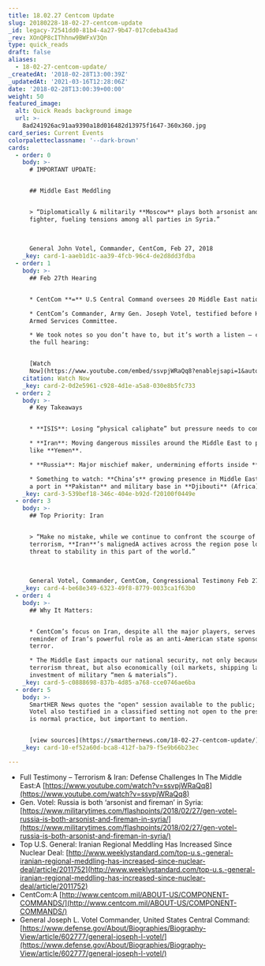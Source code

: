 ```yaml
---
title: 18.02.27 Centcom Update
slug: 20180228-18-02-27-centcom-update
_id: legacy-72541dd0-81b4-4a27-9b47-017cdeba43ad
_rev: XOnQP8cIThhnw9BWFxV3Qn
type: quick_reads
draft: false
aliases:
  - 18-02-27-centcom-update/
_createdAt: '2018-02-28T13:00:39Z'
_updatedAt: '2021-03-16T12:28:06Z'
date: '2018-02-28T13:00:39+00:00'
weight: 50
featured_image:
  alt: Quick Reads background image
  url: >-
    8ad241926ac91aa9390a18d016482d13975f1647-360x360.jpg
card_series: Current Events
colorpaletteclassname: '--dark-brown'
cards:
  - order: 0
    body: >-
      # IMPORTANT UPDATE:


      ## Middle East Meddling


      > “Diplomatically & militarily **Moscow** plays both arsonist and fire
      fighter, fueling tensions among all parties in Syria.”  
        
        
        
      General John Votel, Commander, CentCom, Feb 27, 2018
    _key: card-1-aaeb1d1c-aa39-4fcb-96c4-de2d8dd3fdba
  - order: 1
    body: >-
      ## Feb 27th Hearing


      * CentCom **=** U.S Central Command oversees 20 Middle East nations.

      * CentCom’s Commander, Army Gen. Joseph Votel, testified before House
      Armed Services Committee.

      * We took notes so you don’t have to, but it’s worth a listen – check out
      the full hearing:


      [Watch
      Now](https://www.youtube.com/embed/ssvpjWRaQq8?enablejsapi=1&autoplay=1&rel=0)
    citation: Watch Now
    _key: card-2-0d2e5961-c928-4d1e-a5a8-030e8b5fc733
  - order: 2
    body: >-
      # Key Takeaways


      * **ISIS**: Losing “physical caliphate” but pressure needs to continue.

      * **Iran**: Moving dangerous missiles around the Middle East to places
      like **Yemen**.

      * **Russia**: Major mischief maker, undermining efforts inside **Syria**.

      * Something to watch: **China’s** growing presence in Middle East, such as
      a port in **Pakistan** and military base in **Djibouti** (Africa).
    _key: card-3-539bef18-346c-404e-b92d-f20100f0449e
  - order: 3
    body: >-
      ## Top Priority: Iran


      > “Make no mistake, while we continue to confront the scourge of
      terrorism, **Iran**’s malignedA actives across the region pose long term
      threat to stability in this part of the world.”  
        
        
        
      General Votel, Commander, CentCom, Congressional Testimony Feb 27, 2018
    _key: card-4-be68e349-6323-49f8-8779-0033ca1f63b0
  - order: 4
    body: >-
      ## Why It Matters:


      * CentCom’s focus on Iran, despite all the major players, serves as a
      reminder of Iran’s powerful role as an anti-American state sponsor of
      terror.

      * The Middle East impacts our national security, not only because of
      terrorism threat, but also economically (oil markets, shipping lanes,
      investment of military “men & materials”).
    _key: card-5-c0888698-837b-4d85-a768-cce0746ae6ba
  - order: 5
    body: >-
      SmartHER News quotes the "open" session available to the public; General
      Votel also testified in a classified setting not open to the press. This
      is normal practice, but important to mention.


      [view sources](https://smarthernews.com/18-02-27-centcom-update/)
    _key: card-10-ef52a60d-bca8-412f-ba79-f5e9b66b23ec

---
```

* Full Testimony – Terrorism & Iran: Defense Challenges In The Middle East:A [https://www.youtube.com/watch?v=ssvpjWRaQq8](https://www.youtube.com/watch?v=ssvpjWRaQq8)
* Gen. Votel: Russia is both ‘arsonist and fireman’ in Syria: [https://www.militarytimes.com/flashpoints/2018/02/27/gen-votel-russia-is-both-arsonist-and-fireman-in-syria/](https://www.militarytimes.com/flashpoints/2018/02/27/gen-votel-russia-is-both-arsonist-and-fireman-in-syria/)
* Top U.S. General: Iranian Regional Meddling Has Increased Since Nuclear Deal: [http://www.weeklystandard.com/top-u.s.-general-iranian-regional-meddling-has-increased-since-nuclear-deal/article/2011752](http://www.weeklystandard.com/top-u.s.-general-iranian-regional-meddling-has-increased-since-nuclear-deal/article/2011752)
* CentCom:A [http://www.centcom.mil/ABOUT-US/COMPONENT-COMMANDS/](http://www.centcom.mil/ABOUT-US/COMPONENT-COMMANDS/)
* General Joseph L. Votel Commander, United States Central Command: [https://www.defense.gov/About/Biographies/Biography-View/article/602777/general-joseph-l-votel/](https://www.defense.gov/About/Biographies/Biography-View/article/602777/general-joseph-l-votel/)